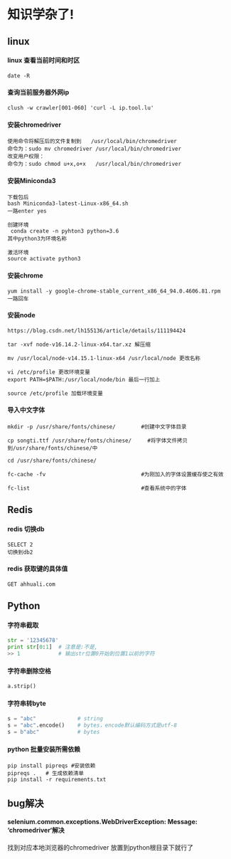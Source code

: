 # 知识学杂了!

## linux

#### linux 查看当前时间和时区

```linux
date -R
```

#### 查询当前服务器外网ip

```linux
clush -w crawler[001-060] 'curl -L ip.tool.lu'
```

#### 安装chromedriver

```linux
使用命令将解压后的文件复制到   /usr/local/bin/chromedriver
命令为：sudo mv chromedriver /usr/local/bin/chromedriver
改变用户权限：
命令为：sudo chmod u+x,o+x   /usr/local/bin/chromedriver
```

#### 安装Miniconda3

```linux
下载包后
bash Miniconda3-latest-Linux-x86_64.sh
一路enter yes

创建环境
 conda create -n pyhton3 python=3.6
其中python3为环境名称

激活环境
source activate python3
```

#### 安装chrome

```linux
yum install -y google-chrome-stable_current_x86_64_94.0.4606.81.rpm
一路回车
```

#### 安装node

```linux
https://blog.csdn.net/lh155136/article/details/111194424

tar -xvf node-v16.14.2-linux-x64.tar.xz 解压缩

mv /usr/local/node-v14.15.1-linux-x64 /usr/local/node 更改名称

vi /etc/profile 更改环境变量
export PATH=$PATH:/usr/local/node/bin 最后一行加上

source /etc/profile 加载环境变量
```



#### 导入中文字体

```linux
mkdir -p /usr/share/fonts/chinese/        #创建中文字体目录

cp songti.ttf /usr/share/fonts/chinese/     #将字体文件拷贝
到/usr/share/fonts/chinese/中

cd /usr/share/fonts/chinese/

fc-cache -fv                              #为刚加入的字体设置缓存使之有效

fc-list                                   #查看系统中的字体
```





## Redis

#### redis 切换db

```
SELECT 2 
切换到db2
```

#### redis 获取键的具体值

```
GET ahhuali.com
```





## Python

#### 字符串截取

```python
str = '12345678'
print str[0:1]  # 注意是:不是,
>> 1			# 输出str位置0开始到位置1以前的字符
```

#### 字符串删除空格

```python
a.strip()
```

#### 字符串转byte

```python
s = "abc"             # string
s = "abc".encode()    # bytes，encode默认编码方式是utf-8
s = b"abc"            # bytes
```

#### python 批量安装所需依赖 

```linux
pip install pipreqs #安装依赖
pipreqs .   # 生成依赖清单 
pip install -r requirements.txt
```





## bug解决

#### selenium.common.exceptions.WebDriverException: Message: ‘chromedriver‘解决

找到对应本地浏览器的chromedriver 放置到python根目录下就行了
